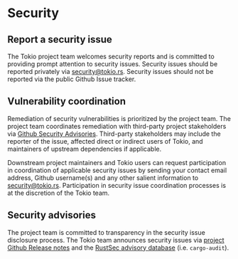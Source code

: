# Security

## Report a security issue

The Tokio project team welcomes security reports and is committed to providing prompt attention to security issues. Security issues should be reported privately via [security@tokio.rs](mailto:security@tokio.rs). Security issues should not be reported via the public Github Issue tracker.

## Vulnerability coordination

Remediation of security vulnerabilities is prioritized by the project team. The project team coordinates remediation with third-party project stakeholders via [Github Security Advisories](https://help.github.com/en/github/managing-security-vulnerabilities/about-github-security-advisories). Third-party stakeholders may include the reporter of the issue, affected direct or indirect users of Tokio, and maintainers of upstream dependencies if applicable.

Downstream project maintainers and Tokio users can request participation in coordination of applicable security issues by sending your contact email address, Github username(s) and any other salient information to [security@tokio.rs](mailto:security@tokio.rs). Participation in security issue coordination processes is at the discretion of the Tokio team.

## Security advisories

The project team is committed to transparency in the security issue disclosure process. The Tokio team announces security issues via [project Github Release notes](https://github.com/tokio-rs/console/releases) and the [RustSec advisory database](https://github.com/RustSec/advisory-db) (i.e. `cargo-audit`).
